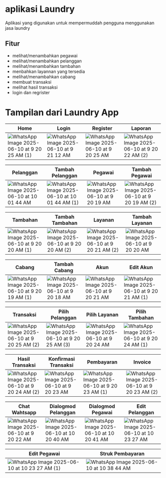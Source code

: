 # aplikasi Laundry

Aplikasi yang digunakan untuk mempermuddah pengguna menggunakan jasa laundry

## Fitur
- melihat/menambahkan pegawai
- melihat/menambahkan pelanggan
- melihat/menambahkan tambahan
- menbahkan layannan yang tersedia
- melihat/menambahkan cabang
- membuat transaksi
- melihat hasil transaksi
- login dan regrister

# Tampilan dari Laundry App
| Home | Login | Register | Laporan |
|------|-------|----------|------|
| ![WhatsApp Image 2025-06-10 at 9 20 25 AM (1)](https://github.com/user-attachments/assets/27e9cf01-74bd-4dd5-97dd-f6bb14051052) |![WhatsApp Image 2025-06-10 at 9 21 12 AM](https://github.com/user-attachments/assets/38590985-77f9-4a7a-8154-ff0e1575fd8b)| ![WhatsApp Image 2025-06-10 at 9 20 25 AM](https://github.com/user-attachments/assets/c965bfe2-84e2-4f1e-b202-71f3434a4f04) | ![WhatsApp Image 2025-06-10 at 9 20 22 AM (2)](https://github.com/user-attachments/assets/9e98aafe-d19e-47a8-bea2-a7a4cbffd32f)

| Pelanggan | Tambah Pelanggan | Pegawai | Tambah Pegawai |
|------|-------|----------|------|
| ![WhatsApp Image 2025-06-10 at 10 01 44 AM](https://github.com/user-attachments/assets/1fb2d7b0-47ab-40d7-a13e-c91e89cb4d44) | ![WhatsApp Image 2025-06-10 at 10 01 44 AM (1)](https://github.com/user-attachments/assets/70db201c-26ae-4bf0-ae9d-fa50eea50cd8) | ![WhatsApp Image 2025-06-10 at 9 20 19 AM](https://github.com/user-attachments/assets/a6e5af9c-3841-403f-a5ca-b225a94f52da) | ![WhatsApp Image 2025-06-10 at 9 20 19 AM (2)](https://github.com/user-attachments/assets/2879e37e-cf68-473c-a15b-42baf92e1520)

| Tambahan | Tambah Tambahan | Layanan | Tambah Layanan |
|------|-------|----------|------|
| ![WhatsApp Image 2025-06-10 at 9 20 20 AM (1)](https://github.com/user-attachments/assets/aa895d83-a482-493b-aa93-16df21dd3595) | ![WhatsApp Image 2025-06-10 at 9 20 20 AM (2)](https://github.com/user-attachments/assets/00642f34-a5bf-4a3f-b46a-347e325e4204) | ![WhatsApp Image 2025-06-10 at 9 20 21 AM (2)](https://github.com/user-attachments/assets/0da0d09a-05ce-4daa-b859-b6b9d9acd7c0) | ![WhatsApp Image 2025-06-10 at 9 20 20 AM](https://github.com/user-attachments/assets/befe92bb-5398-4cc8-9bc6-6109ca25a63e)

| Cabang | Tambah Cabang | Akun | Edit Akun |
|------|-------|----------|------|
| ![WhatsApp Image 2025-06-10 at 9 20 19 AM (1)](https://github.com/user-attachments/assets/924accc7-1780-4745-ac78-4ff0187969e5) | ![WhatsApp Image 2025-06-10 at 9 20 18 AM](https://github.com/user-attachments/assets/ec42f354-f2ef-4812-a08c-53a1ca9fc073) | ![WhatsApp Image 2025-06-10 at 9 20 21 AM](https://github.com/user-attachments/assets/c7ea21af-6c13-4916-9d80-5dd7396310ca) | ![WhatsApp Image 2025-06-10 at 9 20 21 AM (1)](https://github.com/user-attachments/assets/e39ecbae-fe01-4ba7-ac76-60eb3312b36c)

| Transaksi | Pilih Pelanggan | Pilih Layanan | Pilih Tambahan |
|------|-------|----------|------|
|![WhatsApp Image 2025-06-10 at 9 20 25 AM (2)](https://github.com/user-attachments/assets/73072f8a-a293-4052-aaa6-45374c7436ec) | ![WhatsApp Image 2025-06-10 at 9 20 25 AM (3)](https://github.com/user-attachments/assets/21860fb2-acaf-4a48-8a42-8e6bd5827404) | ![WhatsApp Image 2025-06-10 at 9 20 24 AM](https://github.com/user-attachments/assets/ec235590-0884-427f-ad7d-79de145a595c) | ![WhatsApp Image 2025-06-10 at 9 20 24 AM (1)](https://github.com/user-attachments/assets/39952d78-6a1b-40d1-bf4a-b8057f07fcff)

| Hasil Transaksi | Konfirmasi Transaksi | Pembayaran | Invoice |
|------|-------|----------|------|
|![WhatsApp Image 2025-06-10 at 9 20 24 AM (2)](https://github.com/user-attachments/assets/e243ad5b-258f-4015-9b0d-8a3ea07c967c) | ![WhatsApp Image 2025-06-10 at 9 20 23 AM](https://github.com/user-attachments/assets/a3314446-d7d2-4412-b35c-d5e4cd846c35) | ![WhatsApp Image 2025-06-10 at 9 20 23 AM (1)](https://github.com/user-attachments/assets/9f6dc786-cf48-4c18-8046-46f55def8a7f) | ![WhatsApp Image 2025-06-10 at 9 20 23 AM (2)](https://github.com/user-attachments/assets/4a15fd46-f365-4a8f-8027-21ff0653fb3d)

| Chat Wahtsapp | Dialogmod Pelanggan | Dialogmod Pegawai | Edit Pelanggan |
|------|-------|----------|------|
|![WhatsApp Image 2025-06-10 at 9 20 22 AM](https://github.com/user-attachments/assets/325a899b-4679-4a16-a0a2-7b7c7f67e1ca) | ![WhatsApp Image 2025-06-10 at 10 20 40 AM](https://github.com/user-attachments/assets/fe4f585d-f96e-4f30-8f46-f492bc89e9bb) | ![WhatsApp Image 2025-06-10 at 10 20 41 AM](https://github.com/user-attachments/assets/c4eb3994-8923-4d83-bf7b-2daaf912ac60) | ![WhatsApp Image 2025-06-10 at 10 23 27 AM](https://github.com/user-attachments/assets/9d870c81-0202-4438-8e27-580607edd48b)

| Edit Pegawai| Struk Pembayaran |
|------|-------|
|![WhatsApp Image 2025-06-10 at 10 23 27 AM (1)](https://github.com/user-attachments/assets/8d1f9f43-d898-4985-9a6e-0341038ef59c) | ![WhatsApp Image 2025-06-10 at 10 38 44 AM](https://github.com/user-attachments/assets/c0fc7378-f611-4ad7-99bd-6907c4c0a633)
